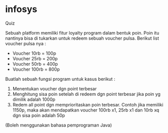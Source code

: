 # infosys
Quiz

Sebuah platform memiliki fitur loyalty program dalam bentuk poin. Poin itu nantinya bisa di tukarkan untuk redeem sebuah voucher pulsa. Berikut list voucher pulsa nya :
- Voucher 10rb = 100p
- Voucher 25rb = 200p
- Voucher 50rb = 400p
- Voucher 100rb = 800p

Buatlah sebuah fungsi program untuk kasus berikut :
1. Menentukan voucher dgn point terbesar
2. Menghitung sisa poin setelah di redeem dgn point terbesar jika poin yg dimilik adalah 1000p
3. Redem all point dgn memprioritaskan poin terbesar. Contoh jika memiliki 1150p, maka akan mendapatkan voucher 100rb x1, 25rb x1 dan 10rb xq dgn sisa poin adalah 50p

(Boleh menggunakan bahasa pemprograman Java)